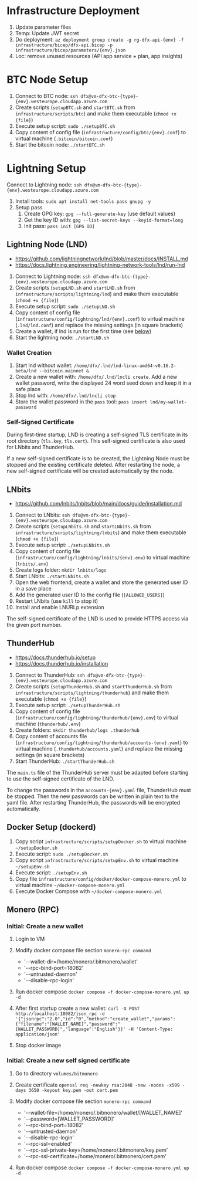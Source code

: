# Infrastructure Deployment

1. Update parameter files
1. Temp: Update JWT secret
1. Do deployment: `az deployment group create -g rg-dfx-api-{env} -f infrastructure/bicep/dfx-api.bicep -p infrastructure/bicep/parameters/{env}.json`
1. Loc: remove unused resources (API app service + plan, app insights)

# BTC Node Setup

1. Connect to BTC node: `ssh dfx@vm-dfx-btc-{type}-{env}.westeurope.cloudapp.azure.com`
1. Create scripts (`setupBTC.sh` and `startBTC.sh` from `infrastructure/scripts/btc`) and make them executable (`chmod +x {file}`)
1. Execute setup script: `sudo ./setupBTC.sh`
1. Copy content of config file (`infrastructure/config/btc/{env}.conf`) to virtual machine (`.bitcoin/bitcoin.conf`)
1. Start the bitcoin node: `./startBTC.sh`

# Lightning Setup

Connect to Lightning node: `ssh dfx@vm-dfx-btc-{type}-{env}.westeurope.cloudapp.azure.com`

1. Install tools: `sudo apt install net-tools pass gnupg -y`
1. Setup pass
   1. Create GPG key: `gpg --full-generate-key` (use default values)
   1. Get the key ID with: `gpg --list-secret-keys --keyid-format=long`
   1. Init pass: `pass init [GPG ID]`

## Lightning Node (LND)

- https://github.com/lightningnetwork/lnd/blob/master/docs/INSTALL.md
- https://docs.lightning.engineering/lightning-network-tools/lnd/run-lnd

1. Connect to Lightning node: `ssh dfx@vm-dfx-btc-{type}-{env}.westeurope.cloudapp.azure.com`
1. Create scripts (`setupLND.sh` and `startLND.sh` from `infrastructure/scripts/lightning/lnd`) and make them executable (`chmod +x {file}`)
1. Execute setup script: `sudo ./setupLND.sh`
1. Copy content of config file (`infrastructure/config/lightning/lnd/{env}.conf`) to virtual machine (`.lnd/lnd.conf`) and replace the missing settings (in square brackets)
1. Create a wallet, if lnd is run for the first time (see [below](#wallet-creation))
1. Start the lightning node: `./startLND.sh`

### Wallet Creation

1. Start lnd without wallet: `/home/dfx/.lnd/lnd-linux-amd64-v0.16.2-beta/lnd --bitcoin.mainnet &`
1. Create a new wallet with: `/home/dfx/.lnd/lncli create`. Add a new wallet password, write the displayed 24 word seed down and keep it in a safe place
1. Stop lnd with: `/home/dfx/.lnd/lncli stop`
1. Store the wallet password in the `pass` tool: `pass insert lnd/my-wallet-password`

### Self-Signed Certificate

During first-time startup, LND is creating a self-signed TLS certificate in its root directory (`tls.key`, `tls.cert`). This self-signed certificate is also used for LNbits and ThunderHub.

If a new self-signed certificate is to be created, the Lightning Node must be stopped and the existing certificate deleted. After restarting the node, a new self-signed certificate will be created automatically by the node.

## LNbits

- https://github.com/lnbits/lnbits/blob/main/docs/guide/installation.md

1. Connect to LNbits: `ssh dfx@vm-dfx-btc-{type}-{env}.westeurope.cloudapp.azure.com`
1. Create scripts (`setupLNbits.sh` and `startLNbits.sh` from `infrastructure/scripts/lightning/lnbits`) and make them executable (`chmod +x {file}`)
1. Execute setup script: `./setupLNbits.sh`
1. Copy content of config file (`infrastructure/config/lightning/lnbits/{env}.env`) to virtual machine (`lnbits/.env`)
1. Create logs folder: `mkdir lnbits/logs`
1. Start LNbits: `./startLNbits.sh`
1. Open the web frontend, create a wallet and store the generated user ID in a save place
1. Add the generated user ID to the config file (`[ALLOWED_USERS]`)
1. Restart LNbits (use `kill` to stop it)
1. Install and enable LNURLp extension

The self-signed certificate of the LND is used to provide HTTPS access via the given port number.

## ThunderHub

- https://docs.thunderhub.io/setup
- https://docs.thunderhub.io/installation

1. Connect to ThunderHub: `ssh dfx@vm-dfx-btc-{type}-{env}.westeurope.cloudapp.azure.com`
1. Create scripts (`setupThunderHub.sh` and `startThunderHub.sh` from `infrastructure/scripts/lightning/thunderhub`) and make them executable (`chmod +x {file}`)
1. Execute setup script: `./setupThunderHub.sh`
1. Copy content of config file (`infrastructure/config/lightning/thunderhub/{env}.env`) to virtual machine (`thunderhub/.env`)
1. Create folders: `mkdir thunderhub/logs .thunderhub`
1. Copy content of accounts file (`infrastructure/config/lightning/thunderhub/accounts-{env}.yaml`) to virtual machine (`.thunderhub/accounts.yaml`) and replace the missing settings (in square brackets)
1. Start ThunderHub: `./startThunderHub.sh`

The `main.ts` file of the ThunderHub server must be adapted before starting to use the self-signed certificate of the LND.

To change the passwords in the `accounts-{env}.yaml` file, ThunderHub must be stopped. Then the new passwords can be written in plain text to the yaml file. After restarting ThunderHub, the passwords will be encrypted automatically.

## Docker Setup (dockerd)

1. Copy script `infrastructure/scripts/setupDocker.sh` to virtual machine `~/setupDocker.sh`
1. Execute script: `sudo ./setupDocker.sh`
1. Copy script `infrastructure/scripts/setupEnv.sh` to virtual machine `~/setupEnv.sh`
1. Execute script: `./setupEnv.sh`
1. Copy file `infrastructure/config/docker/docker-compose-monero.yml` to virtual machine `~/docker-compose-monero.yml`
1. Execute Docker Compose with `~/docker-compose-monero.yml`

## Monero (RPC)

### Initial: Create a new wallet

1. Login to VM
1. Modify docker compose file section `monero-rpc command`

   - '--wallet-dir=/home/monero/.bitmonero/wallet'
   - '--rpc-bind-port=18082'
   - '--untrusted-daemon'
   - '--disable-rpc-login'

1. Run docker compose `docker compose -f docker-compose-monero.yml up -d`
1. After first startup create a new wallet: `curl -X POST http://localhost:18082/json_rpc -d '{"jsonrpc":"2.0","id":"0","method":"create_wallet","params":{"filename":"[WALLET_NAME]","password":"[WALLET_PASSWORD]","language":"English"}}' -H 'Content-Type: application/json'`
1. Stop docker image

### Initial: Create a new self signed certificate

1. Go to directory `volumes/bitmonero`
1. Create certificate `openssl req -newkey rsa:2048 -new -nodes -x509 -days 3650 -keyout key.pem -out cert.pem`
1. Modify docker compose file section `monero-rpc command`

   - '--wallet-file=/home/monero/.bitmonero/wallet/[WALLET_NAME]'
   - '--password=[WALLET_PASSWORD]'
   - '--rpc-bind-port=18082'
   - '--untrusted-daemon'
   - '--disable-rpc-login'
   - '--rpc-ssl=enabled'
   - '--rpc-ssl-private-key=/home/monero/.bitmonero/key.pem'
   - '--rpc-ssl-certificate=/home/monero/.bitmonero/cert.pem'

1. Run docker compose `docker compose -f docker-compose-monero.yml up -d`
